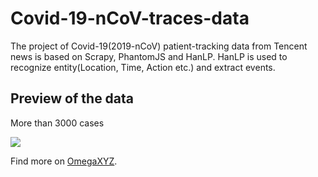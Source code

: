 # Covid-19-nCoV-traces-data
The project of Covid-19(2019-nCoV) patient-tracking data from Tencent news is based on Scrapy, PhantomJS and HanLP.
HanLP is used to recognize entity(Location, Time, Action etc.) and extract events.

## Preview of the data

More than 3000 cases

![](https://github.com/xyjigsaw/COVID-19-nCoV-traces-data/blob/master/DEMO.png)

Find more on [OmegaXYZ](https://www.omegaxyz.com).
